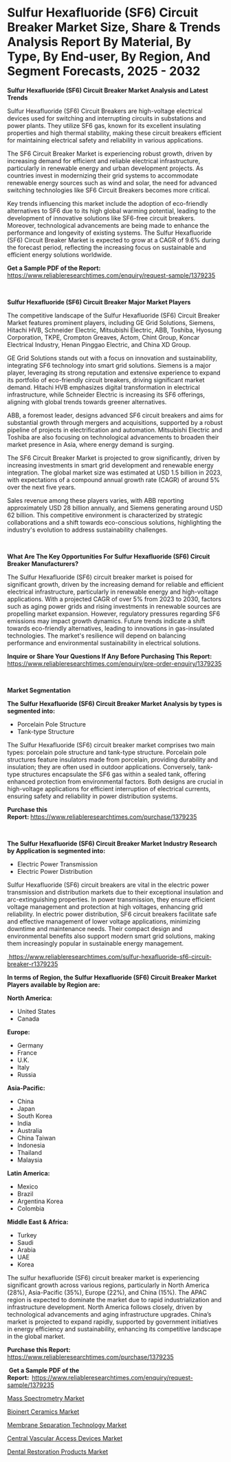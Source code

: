 <p><h1>Sulfur Hexafluoride (SF6) Circuit Breaker Market Size, Share & Trends Analysis Report By Material, By Type, By End-user, By Region, And Segment Forecasts, 2025 - 2032</h1></p><p><strong>Sulfur Hexafluoride (SF6) Circuit Breaker Market Analysis and Latest Trends</strong></p>
<p><p>Sulfur Hexafluoride (SF6) Circuit Breakers are high-voltage electrical devices used for switching and interrupting circuits in substations and power plants. They utilize SF6 gas, known for its excellent insulating properties and high thermal stability, making these circuit breakers efficient for maintaining electrical safety and reliability in various applications. </p><p>The SF6 Circuit Breaker Market is experiencing robust growth, driven by increasing demand for efficient and reliable electrical infrastructure, particularly in renewable energy and urban development projects. As countries invest in modernizing their grid systems to accommodate renewable energy sources such as wind and solar, the need for advanced switching technologies like SF6 Circuit Breakers becomes more critical.</p><p>Key trends influencing this market include the adoption of eco-friendly alternatives to SF6 due to its high global warming potential, leading to the development of innovative solutions like SF6-free circuit breakers. Moreover, technological advancements are being made to enhance the performance and longevity of existing systems. The Sulfur Hexafluoride (SF6) Circuit Breaker Market is expected to grow at a CAGR of 9.6% during the forecast period, reflecting the increasing focus on sustainable and efficient energy solutions worldwide.</p></p>
<p><strong>Get a Sample PDF of the Report:&nbsp;</strong> <a href="https://www.reliableresearchtimes.com/enquiry/request-sample/1379235?utm_campaign=2264&utm_medium=2&utm_source=Github&utm_content=ia&utm_term=11042025&utm_id=sulfur-hexafluoride-sf6-circuit-breaker">https://www.reliableresearchtimes.com/enquiry/request-sample/1379235</a></p>
<p>&nbsp;</p>
<p><strong>Sulfur Hexafluoride (SF6) Circuit Breaker Major Market Players</strong></p>
<p><p>The competitive landscape of the Sulfur Hexafluoride (SF6) Circuit Breaker Market features prominent players, including GE Grid Solutions, Siemens, Hitachi HVB, Schneider Electric, Mitsubishi Electric, ABB, Toshiba, Hyosung Corporation, TKPE, Crompton Greaves, Actom, Chint Group, Koncar Electrical Industry, Henan Pinggao Electric, and China XD Group. </p><p>GE Grid Solutions stands out with a focus on innovation and sustainability, integrating SF6 technology into smart grid solutions. Siemens is a major player, leveraging its strong reputation and extensive experience to expand its portfolio of eco-friendly circuit breakers, driving significant market demand. Hitachi HVB emphasizes digital transformation in electrical infrastructure, while Schneider Electric is increasing its SF6 offerings, aligning with global trends towards greener alternatives.</p><p>ABB, a foremost leader, designs advanced SF6 circuit breakers and aims for substantial growth through mergers and acquisitions, supported by a robust pipeline of projects in electrification and automation. Mitsubishi Electric and Toshiba are also focusing on technological advancements to broaden their market presence in Asia, where energy demand is surging.</p><p>The SF6 Circuit Breaker Market is projected to grow significantly, driven by increasing investments in smart grid development and renewable energy integration. The global market size was estimated at USD 1.5 billion in 2023, with expectations of a compound annual growth rate (CAGR) of around 5% over the next five years.</p><p>Sales revenue among these players varies, with ABB reporting approximately USD 28 billion annually, and Siemens generating around USD 62 billion. This competitive environment is characterized by strategic collaborations and a shift towards eco-conscious solutions, highlighting the industry's evolution to address sustainability challenges.</p></p>
<p>&nbsp;</p>
<p><strong>What Are The Key Opportunities For Sulfur Hexafluoride (SF6) Circuit Breaker Manufacturers?</strong></p>
<p><p>The Sulfur Hexafluoride (SF6) circuit breaker market is poised for significant growth, driven by the increasing demand for reliable and efficient electrical infrastructure, particularly in renewable energy and high-voltage applications. With a projected CAGR of over 5% from 2023 to 2030, factors such as aging power grids and rising investments in renewable sources are propelling market expansion. However, regulatory pressures regarding SF6 emissions may impact growth dynamics. Future trends indicate a shift towards eco-friendly alternatives, leading to innovations in gas-insulated technologies. The market's resilience will depend on balancing performance and environmental sustainability in electrical solutions.</p></p>
<p><strong>Inquire or Share Your Questions If Any Before Purchasing This Report:</strong> <a href="https://www.reliableresearchtimes.com/enquiry/pre-order-enquiry/1379235?utm_campaign=2264&utm_medium=2&utm_source=Github&utm_content=ia&utm_term=11042025&utm_id=sulfur-hexafluoride-sf6-circuit-breaker">https://www.reliableresearchtimes.com/enquiry/pre-order-enquiry/1379235</a></p>
<p>&nbsp;</p>
<p><strong>Market Segmentation</strong></p>
<p><strong>The Sulfur Hexafluoride (SF6) Circuit Breaker Market Analysis by types is segmented into:</strong></p>
<p><ul><li>Porcelain Pole Structure</li><li>Tank-type Structure</li></ul></p>
<p><p>The Sulfur Hexafluoride (SF6) circuit breaker market comprises two main types: porcelain pole structure and tank-type structure. Porcelain pole structures feature insulators made from porcelain, providing durability and insulation; they are often used in outdoor applications. Conversely, tank-type structures encapsulate the SF6 gas within a sealed tank, offering enhanced protection from environmental factors. Both designs are crucial in high-voltage applications for efficient interruption of electrical currents, ensuring safety and reliability in power distribution systems.</p></p>
<p><strong>Purchase this Report:&nbsp;</strong><a href="https://www.reliableresearchtimes.com/purchase/1379235?utm_campaign=2264&utm_medium=2&utm_source=Github&utm_content=ia&utm_term=11042025&utm_id=sulfur-hexafluoride-sf6-circuit-breaker">https://www.reliableresearchtimes.com/purchase/1379235</a></p>
<p>&nbsp;</p>
<p><strong>The Sulfur Hexafluoride (SF6) Circuit Breaker Market Industry Research by Application is segmented into:</strong></p>
<p><ul><li>Electric Power Transmission</li><li>Electric Power Distribution</li></ul></p>
<p><p>Sulfur Hexafluoride (SF6) circuit breakers are vital in the electric power transmission and distribution markets due to their exceptional insulation and arc-extinguishing properties. In power transmission, they ensure efficient voltage management and protection at high voltages, enhancing grid reliability. In electric power distribution, SF6 circuit breakers facilitate safe and effective management of lower voltage applications, minimizing downtime and maintenance needs. Their compact design and environmental benefits also support modern smart grid solutions, making them increasingly popular in sustainable energy management.</p></p>
<p><a href="https://www.reliableresearchtimes.com/sulfur-hexafluoride-sf6-circuit-breaker-r1379235?utm_campaign=2264&utm_medium=2&utm_source=Github&utm_content=ia&utm_term=11042025&utm_id=sulfur-hexafluoride-sf6-circuit-breaker">&nbsp;https://www.reliableresearchtimes.com/sulfur-hexafluoride-sf6-circuit-breaker-r1379235</a></p>
<p><strong>In terms of Region, the Sulfur Hexafluoride (SF6) Circuit Breaker Market Players available by Region are:</strong></p>
<p>
    <p> <strong> North America: </strong>
        <ul>
            <li>United States</li>
            <li>Canada</li>
        </ul>
        </p> 
    <p> <strong> Europe: </strong>
        <ul>
            <li>Germany</li>
            <li>France</li>
            <li>U.K.</li>
            <li>Italy</li>
            <li>Russia</li>
        </ul>
        </p> 
    <p> <strong> Asia-Pacific: </strong>
        <ul>
            <li>China</li>
            <li>Japan</li>
            <li>South Korea</li>
            <li>India</li>
            <li>Australia</li>
            <li>China Taiwan</li>
            <li>Indonesia</li>
            <li>Thailand</li>
            <li>Malaysia</li>
        </ul>
        </p> 
    <p> <strong> Latin America: </strong>
        <ul>
            <li>Mexico</li>
            <li>Brazil</li>
            <li>Argentina Korea</li>
            <li>Colombia</li>
        </ul>
        </p> 
    <p> <strong> Middle East & Africa: </strong>
        <ul>
            <li>Turkey</li>
            <li>Saudi</li>
            <li>Arabia</li>
            <li>UAE</li>
            <li>Korea</li>
        </ul>
    </p>
    </p>
<p><p>The sulfur hexafluoride (SF6) circuit breaker market is experiencing significant growth across various regions, particularly in North America (28%), Asia-Pacific (35%), Europe (22%), and China (15%). The APAC region is expected to dominate the market due to rapid industrialization and infrastructure development. North America follows closely, driven by technological advancements and aging infrastructure upgrades. China’s market is projected to expand rapidly, supported by government initiatives in energy efficiency and sustainability, enhancing its competitive landscape in the global market.</p></p>
<p><strong>Purchase this Report: </strong><a href="https://www.reliableresearchtimes.com/purchase/1379235?utm_campaign=2264&utm_medium=2&utm_source=Github&utm_content=ia&utm_term=11042025&utm_id=sulfur-hexafluoride-sf6-circuit-breaker">https://www.reliableresearchtimes.com/purchase/1379235</a></p>
<p>&nbsp;<strong>Get a Sample PDF of the Report:&nbsp;&nbsp;</strong><a href="https://www.reliableresearchtimes.com/enquiry/request-sample/1379235?utm_campaign=2264&utm_medium=2&utm_source=Github&utm_content=ia&utm_term=11042025&utm_id=sulfur-hexafluoride-sf6-circuit-breaker">https://www.reliableresearchtimes.com/enquiry/request-sample/1379235</a></p>
<p><strong></strong></p>
<p><p><a href="https://github.com/mcfred89/Market-Research-Report-List-1/blob/main/mass-spectrometry-market.md?utm_campaign=2264&utm_medium=2&utm_source=Github&utm_content=ia&utm_term=11042025&utm_id=sulfur-hexafluoride-sf6-circuit-breaker">Mass Spectrometry Market</a></p><p><a href="https://www.linkedin.com/pulse/detailed-market-size-growth-bioinert-ceramics-sector-ookje?utm_campaign=2264&utm_medium=2&utm_source=Github&utm_content=ia&utm_term=11042025&utm_id=sulfur-hexafluoride-sf6-circuit-breaker">Bioinert Ceramics Market</a></p><p><a href="https://github.com/comasnickie/Market-Research-Report-List-1/blob/main/membrane-separation-technology-market.md?utm_campaign=2264&utm_medium=2&utm_source=Github&utm_content=ia&utm_term=11042025&utm_id=sulfur-hexafluoride-sf6-circuit-breaker">Membrane Separation Technology Market</a></p><p><a href="https://www.linkedin.com/pulse/comprehensive-central-vascular-access-devices-market-overview-mgdue?utm_campaign=2264&utm_medium=2&utm_source=Github&utm_content=ia&utm_term=11042025&utm_id=sulfur-hexafluoride-sf6-circuit-breaker">Central Vascular Access Devices Market</a></p><p><a href="https://www.linkedin.com/pulse/factors-affecting-dental-restoration-productsmarket-growth-9xcte?utm_campaign=2264&utm_medium=2&utm_source=Github&utm_content=ia&utm_term=11042025&utm_id=sulfur-hexafluoride-sf6-circuit-breaker">Dental Restoration Products Market</a></p></p>